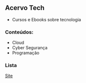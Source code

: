 ## Acervo Tech
- Cursos e Ebooks sobre tecnologia

### Conteúdos:
- Cloud
- Cyber Segurança
- Programação

### Lista
[Site](https://gustavogss.github.io/acervo-tech/)
